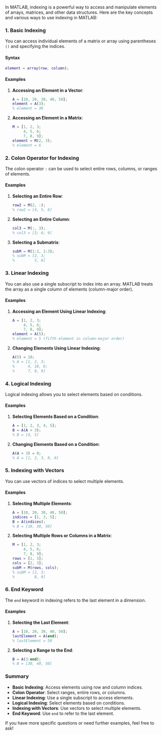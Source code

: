 In MATLAB, indexing is a powerful way to access and manipulate elements of arrays, matrices, and other data structures. Here are the key concepts and various ways to use indexing in MATLAB:

### 1. Basic Indexing

You can access individual elements of a matrix or array using parentheses `()` and specifying the indices.

#### Syntax

```matlab
element = array(row, column);
```

#### Examples

1. **Accessing an Element in a Vector**:

    ```matlab
    A = [10, 20, 30, 40, 50];
    element = A(3);
    % element = 30
    ```

2. **Accessing an Element in a Matrix**:
    ```matlab
    M = [1, 2, 3;
         4, 5, 6;
         7, 8, 9];
    element = M(2, 3);
    % element = 6
    ```

### 2. Colon Operator for Indexing

The colon operator `:` can be used to select entire rows, columns, or ranges of elements.

#### Examples

1. **Selecting an Entire Row**:

    ```matlab
    row2 = M(2, :);
    % row2 = [4, 5, 6]
    ```

2. **Selecting an Entire Column**:

    ```matlab
    col3 = M(:, 3);
    % col3 = [3; 6; 9]
    ```

3. **Selecting a Submatrix**:
    ```matlab
    subM = M(1:2, 2:3);
    % subM = [2, 3;
    %         5, 6]
    ```

### 3. Linear Indexing

You can also use a single subscript to index into an array. MATLAB treats the array as a single column of elements (column-major order).

#### Examples

1. **Accessing an Element Using Linear Indexing**:

    ```matlab
    A = [1, 2, 3;
         4, 5, 6;
         7, 8, 9];
    element = A(5);
    % element = 5 (fifth element in column-major order)
    ```

2. **Changing Elements Using Linear Indexing**:
    ```matlab
    A(5) = 10;
    % A = [1, 2, 3;
    %      4, 10, 6;
    %      7, 8, 9]
    ```

### 4. Logical Indexing

Logical indexing allows you to select elements based on conditions.

#### Examples

1. **Selecting Elements Based on a Condition**:

    ```matlab
    A = [1, 2, 3, 4, 5];
    B = A(A > 3);
    % B = [4, 5]
    ```

2. **Changing Elements Based on a Condition**:
    ```matlab
    A(A > 3) = 0;
    % A = [1, 2, 3, 0, 0]
    ```

### 5. Indexing with Vectors

You can use vectors of indices to select multiple elements.

#### Examples

1. **Selecting Multiple Elements**:

    ```matlab
    A = [10, 20, 30, 40, 50];
    indices = [1, 3, 5];
    B = A(indices);
    % B = [10, 30, 50]
    ```

2. **Selecting Multiple Rows or Columns in a Matrix**:
    ```matlab
    M = [1, 2, 3;
         4, 5, 6;
         7, 8, 9];
    rows = [1, 3];
    cols = [2, 3];
    subM = M(rows, cols);
    % subM = [2, 3;
    %         8, 9]
    ```

### 6. End Keyword

The `end` keyword in indexing refers to the last element in a dimension.

#### Examples

1. **Selecting the Last Element**:

    ```matlab
    A = [10, 20, 30, 40, 50];
    lastElement = A(end);
    % lastElement = 50
    ```

2. **Selecting a Range to the End**:
    ```matlab
    B = A(3:end);
    % B = [30, 40, 50]
    ```

### Summary

-   **Basic Indexing**: Access elements using row and column indices.
-   **Colon Operator**: Select ranges, entire rows, or columns.
-   **Linear Indexing**: Use a single subscript to access elements.
-   **Logical Indexing**: Select elements based on conditions.
-   **Indexing with Vectors**: Use vectors to select multiple elements.
-   **End Keyword**: Use `end` to refer to the last element.

If you have more specific questions or need further examples, feel free to ask!
